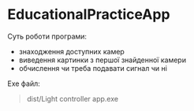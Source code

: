 # EducationalPracticeApp

Суть роботи програми:
- знаходження доступних камер
- виведення картинки з першої знайденної камери 
- обчислення чи треба подавати сигнал чи ні

Exe файл:
> dist/Light controller app.exe
